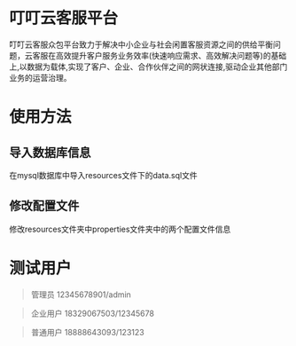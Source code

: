 # 叮叮云客服平台

叮叮云客服众包平台致力于解决中小企业与社会闲置客服资源之间的供给平衡问题，云客服在高效提升客户服务业务效率(快速响应需求、高效解决问题等)的基础上,以数据为载体,实现了客户、企业、合作伙伴之间的网状连接,驱动企业其他部门业务的运营治理。

# 使用方法

## 导入数据库信息
在mysql数据库中导入resources文件下的data.sql文件

## 修改配置文件
修改resources文件夹中properties文件夹中的两个配置文件信息


# 测试用户
> 管理员   12345678901/admin

> 企业用户  18329067503/12345678

> 普通用户 18888643093/123123